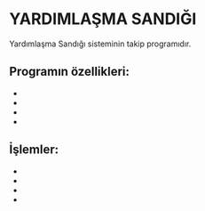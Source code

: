 # YARDIMLAŞMA SANDIĞI
Yardımlaşma Sandığı sisteminin takip programıdır.

Programın özellikleri:
-
-
-
-
-

İşlemler:
-
-
-
-
-
